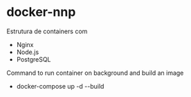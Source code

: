 # docker-nnp
Estrutura de containers com

- Nginx
- Node.js
- PostgreSQL


Command to run container on background and build an image 
- docker-compose up -d --build